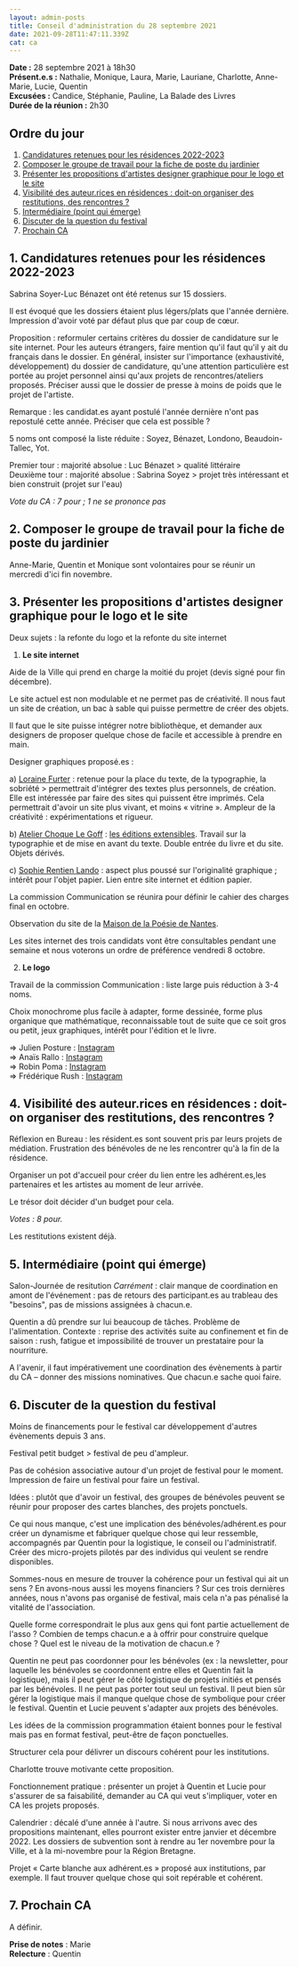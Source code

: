 ```yaml
---
layout: admin-posts
title: Conseil d'administration du 28 septembre 2021
date: 2021-09-28T11:47:11.339Z
cat: ca
---
```

**Date :** 28 septembre 2021 à 18h30  
**Présent.e.s :** Nathalie, Monique, Laura, Marie, Lauriane, Charlotte, Anne-Marie, Lucie, Quentin  
**Excusées :** Candice, Stéphanie, Pauline, La Balade des Livres   
**Durée de la réunion :** 2h30

## Ordre du jour

1. [Candidatures retenues pour les résidences 2022-2023](#un)
2. [Composer le groupe de travail pour la fiche de poste du jardinier](#deux)
3. [Présenter les propositions d'artistes designer graphique pour le logo et le site](#trois)
4. [Visibilité des auteur.rices en résidences : doit-on organiser des restitutions, des rencontres ?](#quatre)
5. [Intermédiaire (point qui émerge)](#cinq)
6. [Discuter de la question du festival](#six)
7. [Prochain CA](#rdv)

## <a href="#un"></a> 1\. Candidatures retenues pour les résidences 2022-2023

Sabrina Soyer-Luc Bénazet ont été retenus sur 15 dossiers.

Il est évoqué que les dossiers étaient plus légers/plats que l'année dernière. Impression d'avoir voté par défaut plus que par coup de cœur.

Proposition : reformuler certains critères du dossier de candidature sur le site internet.
Pour les auteurs étrangers, faire mention qu'il faut qu'il y ait du français dans le dossier. En général, insister sur l'importance (exhaustivité, développement) du dossier de candidature, qu'une attention particulière est portée au projet personnel ainsi qu'aux projets de rencontres/ateliers proposés. Préciser aussi que le dossier de presse à moins de poids que le projet de l'artiste.

Remarque : les candidat.es ayant postulé l'année dernière n'ont pas repostulé cette année. Préciser que cela est possible ?

5 noms ont composé la liste réduite : Soyez, Bénazet, Londono, Beaudoin-Tallec, Yot.

Premier tour : majorité absolue : Luc Bénazet > qualité littéraire  
Deuxième tour : majorité absolue : Sabrina Soyez > projet très intéressant et bien construit (projet sur l'eau)

*Vote du CA : 7 pour ; 1 ne se prononce pas*

## <a href="#deux"></a> 2\. Composer le groupe de travail pour la fiche de poste du jardinier

Anne-Marie, Quentin et Monique sont volontaires pour se réunir un mercredi d'ici fin novembre.

## <a href="#trois"></a> 3\. Présenter les propositions d'artistes designer graphique pour le logo et le site

Deux sujets : la refonte du logo et la refonte du site internet

1. **Le site internet**

Aide de la Ville qui prend en charge la moitié du projet (devis signé pour fin décembre).

Le site actuel est non modulable et ne permet pas de créativité. Il nous faut un site de création, un bac à sable qui puisse permettre de créer des objets.

Il faut que le site puisse intégrer notre bibliothèque, et demander aux designers de proposer quelque chose de facile et accessible à prendre en main.

Designer graphiques proposé.es :

a) [Loraine Furter](https://www.lorainefurter.net/fr/) : retenue pour la place du texte, de la typographie, la sobriété > permettrait d'intégrer des textes plus personnels, de création. Elle est intéressée par faire des sites qui puissent être imprimés. Cela permettrait d'avoir un site plus vivant, et moins « vitrine ». Ampleur de la créativité : expérimentations et rigueur.

b) [Atelier Choque Le Goff](https://choquelegoff.com/filters/websites) : [les éditions extensibles](https://www.leseditionsextensibles.com/). Travail sur la typographie et de mise en avant du texte. Double entrée du livre et du site. Objets dérivés.

c) [Sophie Rentien Lando](https://sophi.fr/) : aspect plus poussé sur l'originalité graphique ; intérêt pour l'objet papier. Lien entre site internet et édition papier.

La commission Communication se réunira pour définir le cahier des charges final en octobre.

Observation du site de la [Maison de la Poésie de Nantes](maisondelapoesie-nantes.com/).

Les sites internet des trois candidats vont être consultables pendant une semaine et nous voterons un ordre de préférence vendredi 8 octobre.

2. **Le logo**

Travail de la commission Communication : liste large puis réduction à 3-4 noms.

Choix monochrome plus facile à adapter, forme dessinée, forme plus organique que mathématique, reconnaissable tout de suite que ce soit gros ou petit, jeux graphiques, intérêt pour l'édition et le livre.

=> Julien Posture : [Instagram](https://www.instagram.com/julienposture/?hl=fr)  
=> Anaïs Rallo : [Instagram](https://www.instagram.com/anaisrallo/?hl=fr)  
=> Robin Poma : [Instagram](https://www.instagram.com/perceval_robin/)  
=> Frédérique Rush : [Instagram](https://www.instagram.com/frederiquerusch/)

## <a href="#quatre"></a> 4\. Visibilité des auteur.rices en résidences : doit-on organiser des restitutions, des rencontres ?

Réflexion en Bureau : les résident.es sont souvent pris par leurs projets de médiation. Frustration des bénévoles de ne les rencontrer qu'à la fin de la résidence.

Organiser un pot d'accueil pour créer du lien entre les adhérent.es,les partenaires et les artistes au moment de leur arrivée.

Le trésor doit décider d'un budget pour cela.

*Votes : 8 pour.*

Les restitutions existent déjà.

## <a href="#cinq"></a> 5\. Intermédiaire (point qui émerge)

Salon-Journée de resitution *Carrément* : clair manque de coordination en amont de l'événement : pas de retours des participant.es au trableau des "besoins", pas de missions assignées à chacun.e.

Quentin a dû prendre sur lui beaucoup de tâches. Problème de l'alimentation. Contexte : reprise des activités suite au confinement et fin de saison : rush, fatigue et impossibilité de trouver un prestataire pour la nourriture.

A l'avenir, il faut impérativement une coordination des évènements à partir du CA – donner des missions nominatives. Que chacun.e sache quoi faire.

## <a href="#six"></a> 6\. Discuter de la question du festival

Moins de financements pour le festival car développement d'autres évènements depuis 3 ans.

Festival petit budget > festival de peu d'ampleur.

Pas de cohésion associative autour d'un projet de festival pour le moment. Impression de faire un festival pour faire un festival.

Idées : plutôt que d'avoir un festival, des groupes de bénévoles peuvent se réunir pour proposer des cartes blanches, des projets ponctuels.

Ce qui nous manque, c'est une implication des bénévoles/adhérent.es pour créer un dynamisme et fabriquer quelque chose qui leur ressemble,	accompagnés par Quentin pour la logistique, le conseil ou l'administratif. Créer des micro-projets pilotés par des individus qui veulent se rendre disponibles.

Sommes-nous en mesure de trouver la cohérence pour un festival qui ait un sens ? En avons-nous aussi les moyens financiers ? Sur ces trois dernières années, nous n'avons pas organisé de festival, mais cela n'a pas pénalisé la vitalité de l'association.

Quelle forme correspondrait le plus aux gens qui font partie actuellement de l'asso ? Combien de temps chacun.e a à offrir pour construire quelque chose ? Quel est le niveau de la motivation de chacun.e ?

Quentin ne peut pas coordonner pour les bénévoles (ex : la newsletter, pour laquelle les bénévoles se coordonnent entre elles et Quentin fait la logistique), mais il peut gérer le côté logistique de projets initiés et pensés par les bénévoles. Il ne peut pas porter tout seul un festival. Il peut bien sûr gérer la logistique mais il manque quelque chose de symbolique pour créer le festival. Quentin et Lucie peuvent s'adapter aux projets des bénévoles.

Les idées de la commission programmation étaient bonnes pour le festival mais pas en format festival, peut-être de façon ponctuelles.

Structurer cela pour délivrer un discours cohérent pour les institutions.

Charlotte trouve motivante cette proposition.

Fonctionnement pratique : présenter un projet à Quentin et Lucie pour s'assurer de sa faisabilité, demander au CA qui veut s'impliquer, voter en CA les projets proposés.

Calendrier : décalé d'une année à l'autre. Si nous arrivons avec des propositions maintenant, elles pourront exister entre janvier et décembre 2022. Les dossiers de subvention sont à rendre au 1er novembre pour la Ville, et à la mi-novembre pour la Région Bretagne.

Projet « Carte blanche aux adhérent.es » proposé aux institutions, par exemple. Il faut trouver quelque chose qui soit repérable et cohérent.

## <a href="#rdv"></a> 7\. Prochain CA

A définir.

**Prise de notes** : Marie   
**Relecture** : Quentin
